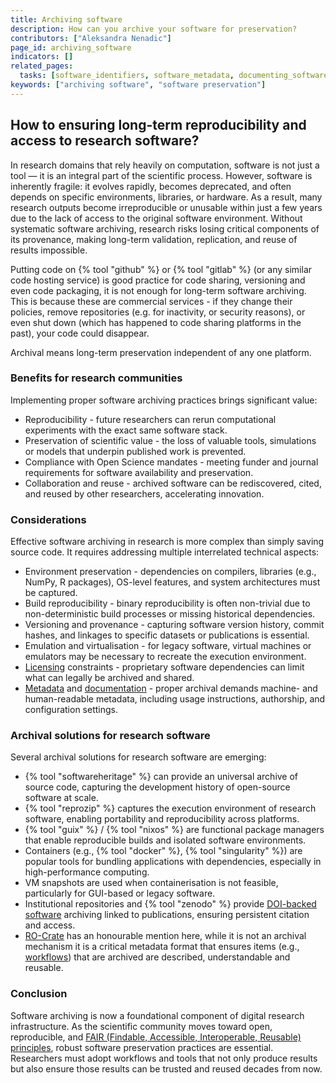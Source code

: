 ```yaml
---
title: Archiving software
description: How can you archive your software for preservation?
contributors: ["Aleksandra Nenadic"]
page_id: archiving_software
indicators: []
related_pages:
  tasks: [software_identifiers, software_metadata, documenting_software, licensing_software]
keywords: ["archiving software", "software preservation"]
---
```



## How to ensuring long-term reproducibility and access to research software?

In research domains that rely heavily on computation, software is not just a tool — it is an integral part of the scientific process. 
However, software is inherently fragile: it evolves rapidly, becomes deprecated, and often depends on specific environments, libraries, or hardware. 
As a result, many research outputs become irreproducible or unusable within just a few years due to the lack of access to the original software environment.
Without systematic software archiving, research risks losing critical components of its provenance, making long-term validation, replication, and reuse of results impossible.

Putting code on {% tool "github" %} or {% tool "gitlab" %} (or any similar code hosting service) is good practice for code sharing, versioning and even code packaging, it is not enough for long-term software archiving.
This is because these are commercial services - if they change their policies, remove repositories (e.g. for inactivity, or security reasons), or even shut down (which has happened to code sharing platforms in the past), your code could disappear.

Archival means long-term preservation independent of any one platform.

### Benefits for research communities

Implementing proper software archiving practices brings significant value:

- Reproducibility - future researchers can rerun computational experiments with the exact same software stack.
- Preservation of scientific value - the loss of valuable tools, simulations or models that underpin published work is prevented.
- Compliance with Open Science mandates - meeting funder and journal requirements for software availability and preservation.
- Collaboration and reuse - archived software can be rediscovered, cited, and reused by other researchers, accelerating innovation.

### Considerations

Effective software archiving in research is more complex than simply saving source code. 
It requires addressing multiple interrelated technical aspects:

- Environment preservation - dependencies on compilers, libraries (e.g., NumPy, R packages), OS-level features, and system architectures must be captured.
- Build reproducibility - binary reproducibility is often non-trivial due to non-deterministic build processes or missing historical dependencies.
- Versioning and provenance - capturing software version history, commit hashes, and linkages to specific datasets or publications is essential.
- Emulation and virtualisation - for legacy software, virtual machines or emulators may be necessary to recreate the execution environment.
- [Licensing][licensing_software] constraints - proprietary software dependencies can limit what can legally be archived and shared.
- [Metadata][software_metadata] and [documentation][documenting_software] - proper archival demands machine- and human-readable metadata, including usage instructions, authorship, and configuration settings.

### Archival solutions for research software

Several archival solutions for research software are emerging:

- {% tool "softwareheritage" %} can provide an universal archive of source code, capturing the development history of open-source software at scale.
- {% tool "reprozip" %} captures the execution environment of research software, enabling portability and reproducibility across platforms.
- {% tool "guix" %} / {% tool "nixos" %} are functional package managers that enable reproducible builds and isolated software environments.
- Containers (e.g., {% tool "docker" %}, {% tool "singularity" %}) are popular tools for bundling applications with dependencies, especially in high-performance computing.
- VM snapshots are used when containerisation is not feasible, particularly for GUI-based or legacy software.
- Institutional repositories and {% tool "zenodo" %} provide [DOI-backed software][software_identifiers] archiving linked to publications, ensuring persistent citation and access.
- [RO-Crate](https://www.researchobject.org/ro-crate/) has an honourable mention here, while it is not an archival mechanism it is a critical metadata format that ensures items (e.g., [workflows](computational_workflows)) that are archived are described, understandable and reusable.

### Conclusion

Software archiving is now a foundational component of digital research infrastructure. 
As the scientific community moves toward open, reproducible, and [FAIR (Findable, Accessible, Interoperable, Reusable) principles][fair_rs], robust software preservation practices are essential. 
Researchers must adopt workflows and tools that not only produce results but also ensure those results can be trusted and reused decades from now.

[fair_rs]: ./fair_rs
[software_metadata]: ./software_metadata
[documenting_software]: ./documenting_software
[software_identifiers]: ./software_identifiers
[licensing_software]: ./licensing_software.md